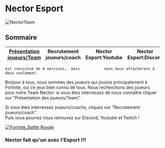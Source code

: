# Nector Esport

![NectorTeam](nector.jpg)

## Sommaire



| [Présentation joueurs/Team](Présentation_joueurs_Team.ipynb) | Recrutement joueurs/coach | Nector Esport:Youtube |  Nector Esport:Discord | Nector Esport:Twitch |
|:------------------------------------------------:|:-------------------------:|:---------------------:|:---------------------:|:--------------------:|

    est consistué de 4 versions,  mais           nous nous attacherons à deux seulement.

    

Bonjour à tous, nous sommes des joueurs qui jouons principalement à Fortnite, oui ce jeux bien connu de tous. Nous recherchons des joueurs pour notre Team Nector: si vous êtes interressez de nous connaître cliquer sur "Présentation des joueurs/Team".  

Si _vous_ êtes interressez joueurs/coachs, cliquez sur "Recrutement joueurs/coach".  
Puis vous pourrez nous retrouvez sur Discord, Youtube et Twitch ! 
    

 
[![Fortnite_Battle Royale](Fortnite.png)](https://fr.wikipedia.org/wiki/Fortnite_Battle_Royale)


### Nector fait qu'un avec l'Esport !!!



